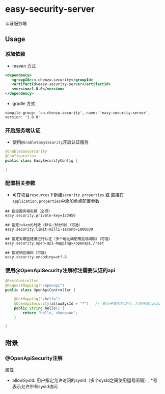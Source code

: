 # easy-security-server

认证服务端

## Usage


### 添加依赖
 
- maven 方式
 
 ``` xml
<dependency>
    <groupId>cn.chenzw.security</groupId>
    <artifactId>easy-security-server</artifactId>
    <version>1.0.0</version>
</dependency>
```

- gradle 方式

```
compile group: 'cn.chenzw.security', name: 'easy-security-server', version: '1.0.0'

```

### 开启服务端认证

- 使用`@EnableEasySecurity`开启认证服务

``` java
@EnableEasySecurity
@Configuration
public class EasySecurityConfig {

}
```

### 配置相关参数

- 可在项目`resources`下新建`security.properties` 或 直接在`application.properties`中添加单点配置参数

``` properties
## 指定服务端私钥（必须）
easy.security.private-key=123456

## 指定token的时效（默认:30分钟）（可选）
easy.security.limit-milli-second=1800000

## 指定对哪些链接进行认证（多个地址间使用逗号间隔）（可选）
easy.security.open-api-mapping=/openapi,/rest

## 指定响应编码（可选）
easy.security.encoding=utf-8
```

### 使用@OpenApiSecurity注解标注需要认证的api

``` java
@RestController
@RequestMapping("/openapi")
public class OpenApiController {

    @GetMapping("/hello")
    @OpenApiSecurity(allowSysId = "*")   // 表示开放对外访问，允许任意sysId
    public String hello() {
        return "hello, zhangsan";
    }

}
```

## 附录

### @OpenApiSecurity注解

属性
- allowSysId: 用户指定允许访问的sysId（多个sysId之间使用逗号间隔）, *号表示允许所有sysId访问
